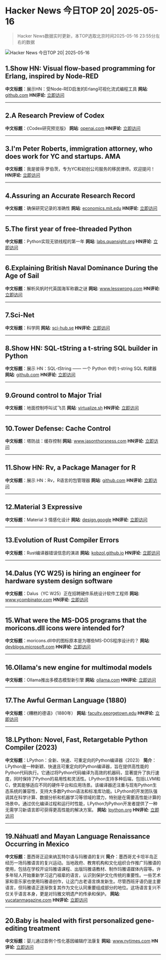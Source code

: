 # Hacker News 今日TOP 20| 2025-05-16

> Hacker News数据实时更新，本TOP选取北京时间2025-05-16 23:55分左右的数据

![Hacker News 今日TOP 20| 2025-05-16](https://img.chuhaix.com/2024/0910_imageFile-1665440404179-628424718_1725901191.png)

## 1.Show HN: Visual flow-based programming for Erlang, inspired by Node-RED
**中文标题**：展示HN：受Node-RED启发的Erlang可视化流式编程工具
**网站**:  <a href='https://github.com/gorenje/erlang-red' target='_blank' rel='nofollow'>github.com</a>
**HN评论**:  <a href='https://news.ycombinator.com/item?id=44006231&utm_source=www.chuhaix.com' target='_blank' rel='nofollow'>立即访问</a>

---

## 2.A Research Preview of Codex
**中文标题**：《Codex研究预览版》
**网站**:  <a href='https://openai.com/index/introducing-codex/' target='_blank' rel='nofollow'>openai.com</a>
**HN评论**:  <a href='https://news.ycombinator.com/item?id=44006345&utm_source=www.chuhaix.com' target='_blank' rel='nofollow'>立即访问</a>

---

## 3.I'm Peter Roberts, immigration attorney, who does work for YC and startups. AMA
**中文标题**：我是彼得·罗伯茨，专为YC和初创公司服务的移民律师。欢迎提问！
**HN评论**:  <a href='https://news.ycombinator.com/item?id=44006381&utm_source=www.chuhaix.com' target='_blank' rel='nofollow'>立即访问</a>

---

## 4.Assuring an Accurate Research Record
**中文标题**：确保研究记录的准确性
**网站**:  <a href='https://economics.mit.edu/news/assuring-accurate-research-record' target='_blank' rel='nofollow'>economics.mit.edu</a>
**HN评论**:  <a href='https://news.ycombinator.com/item?id=44006426&utm_source=www.chuhaix.com' target='_blank' rel='nofollow'>立即访问</a>

---

## 5.The first year of free-threaded Python
**中文标题**：Python实现无锁线程的第一年
**网站**:  <a href='https://labs.quansight.org/blog/free-threaded-one-year-recap' target='_blank' rel='nofollow'>labs.quansight.org</a>
**HN评论**:  <a href='https://news.ycombinator.com/item?id=44003445&utm_source=www.chuhaix.com' target='_blank' rel='nofollow'>立即访问</a>

---

## 6.Explaining British Naval Dominance During the Age of Sail
**中文标题**：解析风帆时代英国海军称霸之谜
**网站**:  <a href='https://www.lesswrong.com/posts/YE4XsvSFJiZkWFtFE/explaining-british-naval-dominance-during-the-age-of-sail' target='_blank' rel='nofollow'>www.lesswrong.com</a>
**HN评论**:  <a href='https://news.ycombinator.com/item?id=44005110&utm_source=www.chuhaix.com' target='_blank' rel='nofollow'>立即访问</a>

---

## 7.Sci-Net
**中文标题**：科学网
**网站**:  <a href='https://sci-hub.se/sci-net' target='_blank' rel='nofollow'>sci-hub.se</a>
**HN评论**:  <a href='https://news.ycombinator.com/item?id=44004625&utm_source=www.chuhaix.com' target='_blank' rel='nofollow'>立即访问</a>

---

## 8.Show HN: SQL-tString a t-string SQL builder in Python
**中文标题**：展示 HN：SQL-tString —— 一个 Python 中的 t-string SQL 构建器
**网站**:  <a href='https://github.com/pgjones/sql-tstring' target='_blank' rel='nofollow'>github.com</a>
**HN评论**:  <a href='https://news.ycombinator.com/item?id=44004827&utm_source=www.chuhaix.com' target='_blank' rel='nofollow'>立即访问</a>

---

## 9.Ground control to Major Trial
**中文标题**：地面控制呼叫试飞员
**网站**:  <a href='https://virtualize.sh/blog/ground-control-to-major-trial/' target='_blank' rel='nofollow'>virtualize.sh</a>
**HN评论**:  <a href='https://news.ycombinator.com/item?id=44004388&utm_source=www.chuhaix.com' target='_blank' rel='nofollow'>立即访问</a>

---

## 10.Tower Defense: Cache Control
**中文标题**：塔防战：缓存控制
**网站**:  <a href='https://www.jasonthorsness.com/26' target='_blank' rel='nofollow'>www.jasonthorsness.com</a>
**HN评论**:  <a href='https://news.ycombinator.com/item?id=43972449&utm_source=www.chuhaix.com' target='_blank' rel='nofollow'>立即访问</a>

---

## 11.Show HN: Rv, a Package Manager for R
**中文标题**：展示 HN：Rv，R语言的包管理器
**网站**:  <a href='https://github.com/A2-ai/rv' target='_blank' rel='nofollow'>github.com</a>
**HN评论**:  <a href='https://news.ycombinator.com/item?id=44006735&utm_source=www.chuhaix.com' target='_blank' rel='nofollow'>立即访问</a>

---

## 12.Material 3 Expressive
**中文标题**：Material 3 情感化设计
**网站**:  <a href='https://design.google/library/expressive-material-design-google-research' target='_blank' rel='nofollow'>design.google</a>
**HN评论**:  <a href='https://news.ycombinator.com/item?id=43975352&utm_source=www.chuhaix.com' target='_blank' rel='nofollow'>立即访问</a>

---

## 13.Evolution of Rust Compiler Errors
**中文标题**：Rust编译器错误信息的演进
**网站**:  <a href='https://kobzol.github.io/rust/rustc/2025/05/16/evolution-of-rustc-errors.html' target='_blank' rel='nofollow'>kobzol.github.io</a>
**HN评论**:  <a href='https://news.ycombinator.com/item?id=44005195&utm_source=www.chuhaix.com' target='_blank' rel='nofollow'>立即访问</a>

---

## 14.Dalus (YC W25) is hiring an engineer for hardware system design software
**中文标题**：Dalus（YC W25）正在招聘硬件系统设计软件工程师
**网站**:  <a href='https://www.ycombinator.com/companies/dalus/jobs/oFjdHjD-founding-software-engineer-1' target='_blank' rel='nofollow'>www.ycombinator.com</a>
**HN评论**:  <a href='https://news.ycombinator.com/item?id=44004362&utm_source=www.chuhaix.com' target='_blank' rel='nofollow'>立即访问</a>

---

## 15.What were the MS-DOS programs that the moricons.dll icons were intended for?
**中文标题**：moricons.dll中的图标原本是为哪些MS-DOS程序设计的？
**网站**:  <a href='https://devblogs.microsoft.com/oldnewthing/20250507-00/?p=111157' target='_blank' rel='nofollow'>devblogs.microsoft.com</a>
**HN评论**:  <a href='https://news.ycombinator.com/item?id=43971616&utm_source=www.chuhaix.com' target='_blank' rel='nofollow'>立即访问</a>

---

## 16.Ollama's new engine for multimodal models
**中文标题**：Ollama推出多模态模型新引擎
**网站**:  <a href='https://ollama.com/blog/multimodal-models' target='_blank' rel='nofollow'>ollama.com</a>
**HN评论**:  <a href='https://news.ycombinator.com/item?id=44001087&utm_source=www.chuhaix.com' target='_blank' rel='nofollow'>立即访问</a>

---

## 17.The Awful German Language (1880)
**中文标题**：《糟糕的德语》（1880年）
**网站**:  <a href='https://faculty.georgetown.edu/jod/texts/twain.german.html' target='_blank' rel='nofollow'>faculty.georgetown.edu</a>
**HN评论**:  <a href='https://news.ycombinator.com/item?id=44001765&utm_source=www.chuhaix.com' target='_blank' rel='nofollow'>立即访问</a>

---

## 18.LPython: Novel, Fast, Retargetable Python Compiler (2023)
**中文标题**：LPython：全新、快速、可重定向的Python编译器（2023）
**简介**：LPython是一种新颖、快速且可重定向的Python编译器，旨在提供高性能的Python代码执行。它通过将Python代码编译为高效的机器码，显著提升了执行速度，同时保持了Python的易用性和灵活性。LPython支持多种后端，包括LLVM和C，使其能够适应不同的硬件平台和应用场景。该编译器还注重与现有Python生态系统的兼容性，支持大多数Python语法和标准库功能。LPython的开发团队强调其在科学计算、数据分析和机器学习等领域的潜力，特别是在需要高性能计算的场景中。通过优化编译过程和运行时性能，LPython为Python开发者提供了一种无需学习新语言即可获得更高性能的解决方案。
**网站**:  <a href='https://lpython.org/blog/2023/07/lpython-novel-fast-retargetable-python-compiler/' target='_blank' rel='nofollow'>lpython.org</a>
**HN评论**:  <a href='https://news.ycombinator.com/item?id=43970953&utm_source=www.chuhaix.com' target='_blank' rel='nofollow'>立即访问</a>

---

## 19.Náhuatl and Mayan Language Renaissance Occurring in Mexico
**中文标题**：墨西哥正迎来纳瓦特尔语与玛雅语的复兴
**简介**：墨西哥尤卡坦半岛正经历一场玛雅语言的复兴运动。当地政府、教育机构和文化组织合作推广玛雅语的使用，包括在学校开设玛雅语课程、出版玛雅语教材、制作玛雅语媒体内容等。许多年轻人开始重新学习这门祖辈的语言，认识到保护文化传统的重要性。一些艺术家和音乐家也使用玛雅语创作，让这门古老语言焕发新生。尽管西班牙语仍是主要语言，但玛雅语正逐渐恢复其作为文化认同重要组成部分的地位。这场语言复兴不仅关乎语言本身，更是对玛雅文明遗产的传承和保护。
**网站**:  <a href='https://yucatanmagazine.com/mayan-language-renaissance/' target='_blank' rel='nofollow'>yucatanmagazine.com</a>
**HN评论**:  <a href='https://news.ycombinator.com/item?id=43974461&utm_source=www.chuhaix.com' target='_blank' rel='nofollow'>立即访问</a>

---

## 20.Baby is healed with first personalized gene-editing treatment
**中文标题**：婴儿通过首例个性化基因编辑疗法康复
**网站**:  <a href='https://www.nytimes.com/2025/05/15/health/gene-editing-personalized-rare-disorders.html' target='_blank' rel='nofollow'>www.nytimes.com</a>
**HN评论**:  <a href='https://news.ycombinator.com/item?id=43997636&utm_source=www.chuhaix.com' target='_blank' rel='nofollow'>立即访问</a>

---

